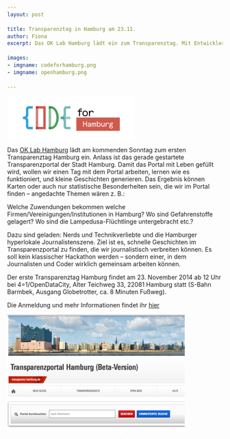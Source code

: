 ```yaml
---
layout: post

title: Transparenztag in Hamburg am 23.11.
author: Fiona
excerpt: Das OK Lab Hamburg lädt ein zum Transparenztag. Mit EntwicklerInnen und JournalistInnen wird das neue Portal erkundet und ausprobiert.

images:
- imgname: codeforhamburg.png
- imgname: openhamburg.png

---
```


![codeforhamburg](/assets/blog/codeforhamburg.png)

Das [OK Lab Hamburg][] lädt am kommenden Sonntag zum ersten Transparenztag Hamburg ein. Anlass ist das gerade gestartete Transparenzportal der Stadt Hamburg. Damit das Portal mit Leben gefüllt wird, wollen wir einen Tag mit dem Portal arbeiten, lernen wie es funktioniert, und kleine Geschichten generieren. Das Ergebnis können Karten oder auch nur statistische Besonderheiten sein, die wir im Portal finden – angedachte Themen wären z. B.:

Welche Zuwendungen bekommen welche Firmen/Vereinigungen/Institutionen in Hamburg?
Wo sind Gefahrenstoffe gelagert?
Wo sind die Lampedusa-Flüchtlinge untergebracht etc.?

Dazu sind geladen: Nerds und Technikverliebte und die Hamburger hyperlokale Journalistenszene. Ziel ist es, schnelle Geschichten im Transparenzportal zu finden, die wir journalistisch verbreiten können. Es soll kein klassischer Hackathon werden – sondern einer, in dem Journalisten und Coder wirklich gemeinsam arbeiten können.

Der erste Transparenztag Hamburg findet am 23. November 2014 ab 12 Uhr bei 4=1/OpenDataCity, Alter Teichweg 33, 22081 Hamburg statt (S-Bahn Barmbek, Ausgang Globetrotter, ca. 8 Minuten Fußweg).

Die Anmeldung und mehr Informationen findet ihr [hier][]

![openhamburg](/assets/blog/openhamburg.png)


[OK Lab Hamburg]: http://codeweek.de/hamburg
[hier]: http://pad.opendatacloud.de/p/OKHH-Hackerthon
